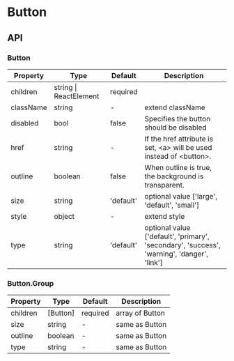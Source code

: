 # Button

<example />

## API

### Button

| Property | Type | Default | Description |
| --- | --- | --- | --- |
| children | string \| ReactElement | required |  |
| className | string | - | extend className |
| disabled | bool | false | Specifies the button should be disabled |
| href | string | - | If the href attribute is set, &lt;a> will be used instead of &lt;button>. |
| outline | boolean | false | When outline is true, the background is transparent. |
| size | string | 'default' | optional value \['large', 'default', 'small'] |
| style | object | - | extend style |
| type | string | 'default' | optional value \['default', 'primary', 'secondary', 'success', 'warning', 'danger', 'link'] |

### Button.Group

| Property | Type | Default | Description |
| --- | --- | --- | --- |
| children | \[Button] | required | array of Button |
| size | string | - | same as Button |
| outline | boolean | - | same as Button |
| type | string | - | same as Button |